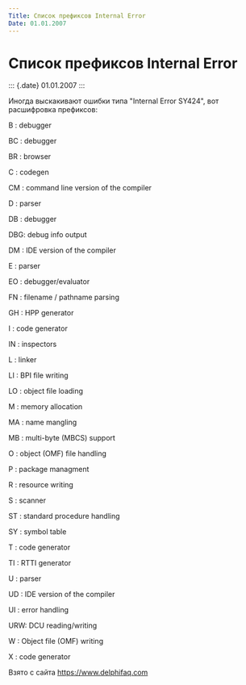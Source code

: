 ```yaml
---
Title: Список префиксов Internal Error
Date: 01.01.2007
---
```



Список префиксов Internal Error
===============================

::: {.date}
01.01.2007
:::

Иногда выскакивают ошибки типа \"Internal Error SY424\", вот расшифровка
префиксов:

B : debugger

BC : debugger

BR : browser

C : codegen

CM : command line version of the compiler

D : parser

DB : debugger

DBG: debug info output

DM : IDE version of the compiler

E : parser

EO : debugger/evaluator

FN : filename / pathname parsing

GH : HPP generator

I : code generator

IN : inspectors

L : linker

LI : BPI file writing

LO : object file loading

M : memory allocation

MA : name mangling

MB : multi-byte (MBCS) support

O : object (OMF) file handling

P : package managment

R : resource writing

S : scanner

ST : standard procedure handling

SY : symbol table

T : code generator

TI : RTTI generator

U : parser

UD : IDE version of the compiler

UI : error handling

URW: DCU reading/writing

W : Object file (OMF) writing

X : code generator

Взято с сайта <https://www.delphifaq.com>

